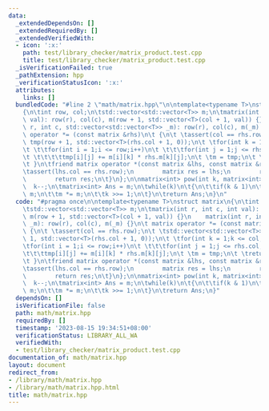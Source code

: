 ```yaml
---
data:
  _extendedDependsOn: []
  _extendedRequiredBy: []
  _extendedVerifiedWith:
  - icon: ':x:'
    path: test/library_checker/matrix_product.test.cpp
    title: test/library_checker/matrix_product.test.cpp
  _isVerificationFailed: true
  _pathExtension: hpp
  _verificationStatusIcon: ':x:'
  attributes:
    links: []
  bundledCode: "#line 2 \"math/matrix.hpp\"\n\ntemplate<typename T>\nstruct matrix\n\
    {\n\tint row, col;\n\tstd::vector<std::vector<T>> m;\n\tmatrix(int r, int c, int\
    \ val): row(r), col(c), m(row + 1, std::vector<T>(col + 1, val)) {}\n    matrix(int\
    \ r, int c, std::vector<std::vector<T>> _m): row(r), col(c), m(_m) {}\n\t matrix\
    \ operator *= (const matrix &rhs)\n\t {\n\t \tassert(col == rhs.row);\n\t \tstd::vector<std::vector<T>>\
    \ tmp(row + 1, std::vector<T>(rhs.col + 1, 0));\n\t \tfor(int k = 1;k <= col;k++)\n\
    \t \t\tfor(int i = 1;i <= row;i++)\n\t \t\t\tfor(int j = 1;j <= rhs.col;j++)\n\
    \t \t\t\t\ttmp[i][j] += m[i][k] * rhs.m[k][j];\n\t \tm = tmp;\n\t \treturn *this;\n\
    \t }\n\tfriend matrix operator *(const matrix &lhs, const matrix &rhs)\n\t{\n\t\
    \tassert(lhs.col == rhs.row);\n        matrix res = lhs;\n        res *= rhs;\n\
    \        return res;\n\t}\n};\n\nmatrix<int> pow(int k, matrix<int> m)\n{\n  \
    \  k--;\n\tmatrix<int> Ans = m;\n\twhile(k)\n\t{\n\t\tif(k & 1)\n\t\t\tAns *=\
    \ m;\n\t\tm *= m;\n\t\tk >>= 1;\n\t}\n\treturn Ans;\n}\n"
  code: "#pragma once\n\ntemplate<typename T>\nstruct matrix\n{\n\tint row, col;\n\
    \tstd::vector<std::vector<T>> m;\n\tmatrix(int r, int c, int val): row(r), col(c),\
    \ m(row + 1, std::vector<T>(col + 1, val)) {}\n    matrix(int r, int c, std::vector<std::vector<T>>\
    \ _m): row(r), col(c), m(_m) {}\n\t matrix operator *= (const matrix &rhs)\n\t\
    \ {\n\t \tassert(col == rhs.row);\n\t \tstd::vector<std::vector<T>> tmp(row +\
    \ 1, std::vector<T>(rhs.col + 1, 0));\n\t \tfor(int k = 1;k <= col;k++)\n\t \t\
    \tfor(int i = 1;i <= row;i++)\n\t \t\t\tfor(int j = 1;j <= rhs.col;j++)\n\t \t\
    \t\t\ttmp[i][j] += m[i][k] * rhs.m[k][j];\n\t \tm = tmp;\n\t \treturn *this;\n\
    \t }\n\tfriend matrix operator *(const matrix &lhs, const matrix &rhs)\n\t{\n\t\
    \tassert(lhs.col == rhs.row);\n        matrix res = lhs;\n        res *= rhs;\n\
    \        return res;\n\t}\n};\n\nmatrix<int> pow(int k, matrix<int> m)\n{\n  \
    \  k--;\n\tmatrix<int> Ans = m;\n\twhile(k)\n\t{\n\t\tif(k & 1)\n\t\t\tAns *=\
    \ m;\n\t\tm *= m;\n\t\tk >>= 1;\n\t}\n\treturn Ans;\n}"
  dependsOn: []
  isVerificationFile: false
  path: math/matrix.hpp
  requiredBy: []
  timestamp: '2023-08-15 19:34:51+08:00'
  verificationStatus: LIBRARY_ALL_WA
  verifiedWith:
  - test/library_checker/matrix_product.test.cpp
documentation_of: math/matrix.hpp
layout: document
redirect_from:
- /library/math/matrix.hpp
- /library/math/matrix.hpp.html
title: math/matrix.hpp
---
```


